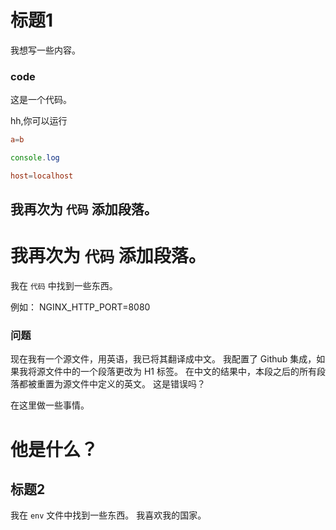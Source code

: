 # 标题1

我想写一些内容。

### code


这是一个代码。

hh,你可以运行

```conf
a=b
```

```js
console.log
```

```conf
host=localhost
```

## 我再次为 `代码` 添加段落。

# 我再次为 `代码` 添加段落。

我在 `代码` 中找到一些东西。

例如： NGINX_HTTP_PORT=8080

### 问题

现在我有一个源文件，用英语，我已将其翻译成中文。 我配置了 Github 集成，如果我将源文件中的一个段落更改为 H1 标签。 在中文的结果中，本段之后的所有段落都被重置为源文件中定义的英文。 这是错误吗？

在这里做一些事情。

# 他是什么？

## 标题2

我在 `env` 文件中找到一些东西。 我喜欢我的国家。
